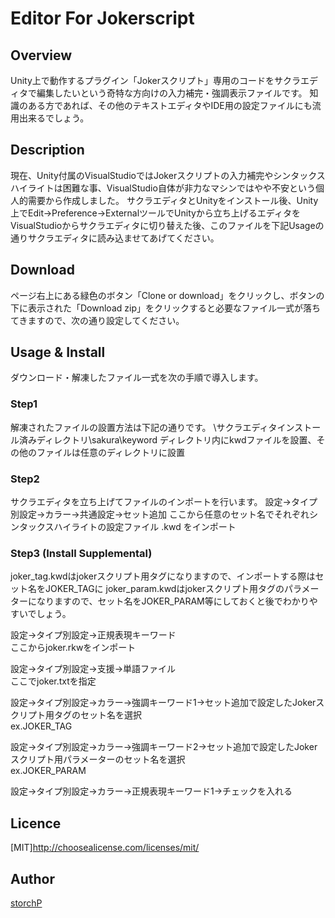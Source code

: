Editor For Jokerscript
====

## Overview
Unity上で動作するプラグイン「Jokerスクリプト」専用のコードをサクラエディタで編集したいという奇特な方向けの入力補完・強調表示ファイルです。
知識のある方であれば、その他のテキストエディタやIDE用の設定ファイルにも流用出来るでしょう。
## Description
現在、Unity付属のVisualStudioではJokerスクリプトの入力補完やシンタックスハイライトは困難な事、VisualStudio自体が非力なマシンではやや不安という個人的需要から作成しました。
サクラエディタとUnityをインストール後、Unity上でEdit->Preference->ExternalツールでUnityから立ち上げるエディタをVisualStudioからサクラエディタに切り替えた後、このファイルを下記Usageの通りサクラエディタに読み込ませてあげてください。
## Download
ページ右上にある緑色のボタン「Clone or download」をクリックし、ボタンの下に表示された「Download zip」をクリックすると必要なファイル一式が落ちてきますので、次の通り設定してください。
## Usage & Install
ダウンロード・解凍したファイル一式を次の手順で導入します。
### Step1
解凍されたファイルの設置方法は下記の通りです。
\サクラエディタインストール済みディレクトリ\sakura\keyword ディレクトリ内にkwdファイルを設置、その他のファイルは任意のディレクトリに設置
### Step2
サクラエディタを立ち上げてファイルのインポートを行います。
設定->タイプ別設定->カラー->共通設定->セット追加
ここから任意のセット名でそれぞれシンタックスハイライトの設定ファイル .kwd をインポート

### Step3 (Install Supplemental)
joker_tag.kwdはjokerスクリプト用タグになりますので、インポートする際はセット名をJOKER_TAGに
joker_param.kwdはjokerスクリプト用タグのパラメーターになりますので、セット名をJOKER_PARAM等にしておくと後でわかりやすいでしょう。

設定->タイプ別設定->正規表現キーワード  
ここからjoker.rkwをインポート

設定->タイプ別設定->支援->単語ファイル  
ここでjoker.txtを指定

設定->タイプ別設定->カラー->強調キーワード1->セット追加で設定したJokerスクリプト用タグのセット名を選択  
ex.JOKER_TAG

設定->タイプ別設定->カラー->強調キーワード2->セット追加で設定したJokerスクリプト用パラメーターのセット名を選択  
ex.JOKER_PARAM

設定->タイプ別設定->カラー->正規表現キーワード1->チェックを入れる

## Licence

[MIT]http://choosealicense.com/licenses/mit/

## Author

[storchP](https://github.com/storchP)

